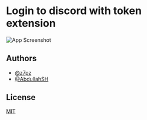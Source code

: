 
# Login to discord with token extension



####
![App Screenshot](https://cdn.discordapp.com/attachments/866228431754362880/925365684140134470/unknown.png)


## Authors

- [@z7pz](https://www.github.com/z7pz)
- [@AbdullahSH](https://www.github.com/AbdullahSH2004)

## License

[MIT](https://choosealicense.com/licenses/mit/)


